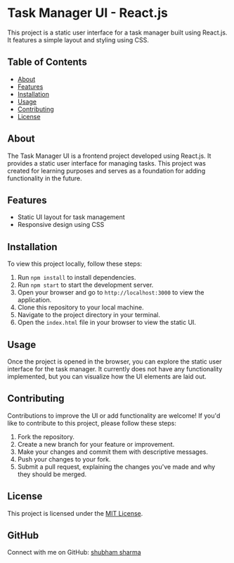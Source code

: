 # Task Manager UI - React.js

This project is a static user interface for a task manager built using React.js. It features a simple layout and styling using CSS.

## Table of Contents
- [About](#about)
- [Features](#features)
- [Installation](#installation)
- [Usage](#usage)
- [Contributing](#contributing)
- [License](#license)

## About
The Task Manager UI is a frontend project developed using React.js. It provides a static user interface for managing tasks. This project was created for learning purposes and serves as a foundation for adding functionality in the future.

## Features
- Static UI layout for task management
- Responsive design using CSS

## Installation
To view this project locally, follow these steps:
1. Run `npm install` to install dependencies.
2. Run `npm start` to start the development server.
3. Open your browser and go to `http://localhost:3000` to view the application.
4. Clone this repository to your local machine.
5. Navigate to the project directory in your terminal.
6. Open the `index.html` file in your browser to view the static UI.


## Usage
Once the project is opened in the browser, you can explore the static user interface for the task manager. It currently does not have any functionality implemented, but you can visualize how the UI elements are laid out.

## Contributing
Contributions to improve the UI or add functionality are welcome! If you'd like to contribute to this project, please follow these steps:
1. Fork the repository.
2. Create a new branch for your feature or improvement.
3. Make your changes and commit them with descriptive messages.
4. Push your changes to your fork.
5. Submit a pull request, explaining the changes you've made and why they should be merged.

## License
This project is licensed under the [MIT License](LICENSE).


## GitHub
Connect with me on GitHub: [shubham sharma](https://github.com/ShubhamSharma-123)

